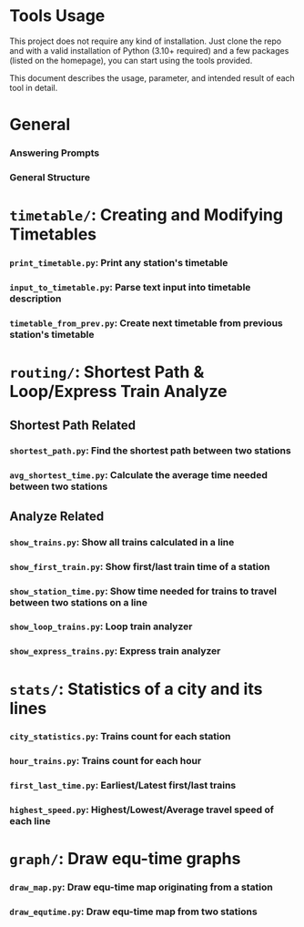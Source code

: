# Tools Usage
This project does not require any kind of installation. Just clone the repo and with
a valid installation of Python (3.10+ required) and a few packages (listed on the homepage), you can start
using the tools provided.

This document describes the usage, parameter, and intended result of each tool in detail.

# General
### Answering Prompts

### General Structure

# `timetable/`: Creating and Modifying Timetables
### `print_timetable.py`: Print any station's timetable

### `input_to_timetable.py`: Parse text input into timetable description

### `timetable_from_prev.py`: Create next timetable from previous station's timetable

# `routing/`: Shortest Path & Loop/Express Train Analyze
## Shortest Path Related
### `shortest_path.py`: Find the shortest path between two stations

### `avg_shortest_time.py`: Calculate the average time needed between two stations

## Analyze Related
### `show_trains.py`: Show all trains calculated in a line

### `show_first_train.py`: Show first/last train time of a station

### `show_station_time.py`: Show time needed for trains to travel between two stations on a line

### `show_loop_trains.py`: Loop train analyzer

### `show_express_trains.py`: Express train analyzer

# `stats/`: Statistics of a city and its lines
### `city_statistics.py`: Trains count for each station

### `hour_trains.py`: Trains count for each hour

### `first_last_time.py`: Earliest/Latest first/last trains

### `highest_speed.py`: Highest/Lowest/Average travel speed of each line

# `graph/`: Draw equ-time graphs
### `draw_map.py`: Draw equ-time map originating from a station

### `draw_equtime.py`: Draw equ-time map from two stations